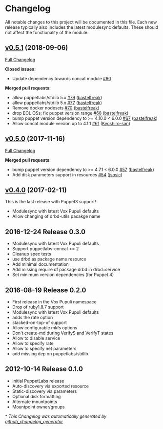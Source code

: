# Changelog

All notable changes to this project will be documented in this file.
Each new release typically also includes the latest modulesync defaults.
These should not affect the functionality of the module.

## [v0.5.1](https://github.com/voxpupuli/puppet-drbd/tree/v0.5.1) (2018-09-06)

[Full Changelog](https://github.com/voxpupuli/puppet-drbd/compare/v0.5.0...v0.5.1)

**Closed issues:**

- Update dependency towards concat module [\#60](https://github.com/voxpupuli/puppet-drbd/issues/60)

**Merged pull requests:**

- allow puppetlabs/stdlib 5.x [\#79](https://github.com/voxpupuli/puppet-drbd/pull/79) ([bastelfreak](https://github.com/bastelfreak))
- allow puppetlabs/stdlib 5.x [\#77](https://github.com/voxpupuli/puppet-drbd/pull/77) ([bastelfreak](https://github.com/bastelfreak))
- Remove docker nodesets [\#70](https://github.com/voxpupuli/puppet-drbd/pull/70) ([bastelfreak](https://github.com/bastelfreak))
- drop EOL OSs; fix puppet version range [\#68](https://github.com/voxpupuli/puppet-drbd/pull/68) ([bastelfreak](https://github.com/bastelfreak))
- bump puppet version dependency to \>= 4.10.0 \< 6.0.0 [\#67](https://github.com/voxpupuli/puppet-drbd/pull/67) ([bastelfreak](https://github.com/bastelfreak))
- Allow concat module version up to 4.1.1 [\#61](https://github.com/voxpupuli/puppet-drbd/pull/61) ([Kyoshiro-san](https://github.com/Kyoshiro-san))

## [v0.5.0](https://github.com/voxpupuli/puppet-drbd/tree/v0.5.0) (2017-11-16)

[Full Changelog](https://github.com/voxpupuli/puppet-drbd/compare/v0.4.0...v0.5.0)

**Merged pull requests:**

- bump puppet version dependency to \>= 4.7.1 \< 6.0.0 [\#57](https://github.com/voxpupuli/puppet-drbd/pull/57) ([bastelfreak](https://github.com/bastelfreak))
- Add disk parameters support in resources [\#54](https://github.com/voxpupuli/puppet-drbd/pull/54) ([jsosic](https://github.com/jsosic))

## [v0.4.0](https://github.com/voxpupuli/puppet-drbd/tree/v0.4.0) (2017-02-11)

This is the last release with Puppet3 support!
* Modulesync with latest Vox Pupuli defaults
* Allow changing of drbd-utils pacakge name

## 2016-12-24 Release 0.3.0

* Modulesync with latest Vox Pupuli defaults
* Support puppetlabs-concat >= 2
* Cleanup spec tests
* use drbd as package name resource
* Add minimal documentation
* Add missing require of package drbd in drbd::service
* Set minimum version dependencies (for Puppet 4)

## 2016-08-19 Release 0.2.0

  * First release in the Vox Pupuli namespace
  * Drop of ruby1.8.7 support
  * Modulesync with latest Vox Pupuli defaults
  * adds the rate option
  * stacked-on-top-of support
  * Allow configurable mkfs options
  * Don't create-md during VerifyS and VerifyT states
  * Allow to disable service
  * Allow to specify rate
  * Allow to specify net parameters
  * add missing dep on puppetlabs/stdlib


## 2012-10-14 Release 0.1.0

  * Initial PuppetLabs release
  * Auto-discovery via exported resource
  * Static-discovery via parameters
  * Optional disk formatting
  * Alternate mountpoints
  * Mountpoint owner/groups


\* *This Changelog was automatically generated by [github_changelog_generator](https://github.com/github-changelog-generator/github-changelog-generator)*
